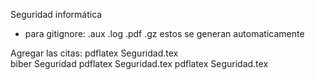 Seguridad informática
- para gitignore:
.aux
.log
.pdf
.gz
estos se generan automaticamente

Agregar las citas:
pdflatex Seguridad.tex      
biber Seguridad
pdflatex Seguridad.tex
pdflatex Seguridad.tex
